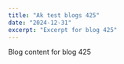 ```yaml
---
title: "Ak test blogs 425"
date: "2024-12-31"
excerpt: "Excerpt for blog 425"
---
```


Blog content for blog 425